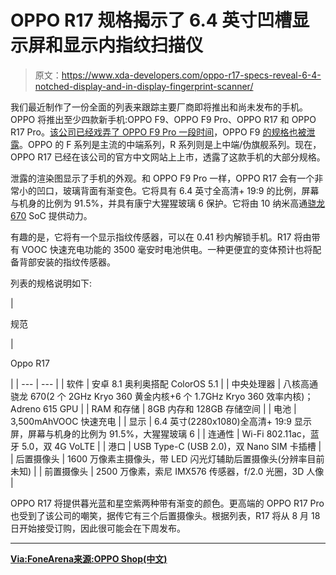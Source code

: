 # OPPO R17 规格揭示了 6.4 英寸凹槽显示屏和显示内指纹扫描仪

> 原文：<https://www.xda-developers.com/oppo-r17-specs-reveal-6-4-notched-display-and-in-display-fingerprint-scanner/>

我们最近制作了一份全面的列表来跟踪主要厂商即将推出和尚未发布的手机。OPPO 将推出至少四款新手机:OPPO F9、OPPO F9 Pro、OPPO R17 和 OPPO R17 Pro。[该公司已经戏弄了 OPPO F9 Pro 一段时间](https://www.xda-developers.com/oppo-f9-pro-teaser-vooc-flash-charging/)，OPPO F9 [的规格也被泄露](https://www.xda-developers.com/oppo-f9-specs-leak-tiny-notch/)。OPPO 的 F 系列是主流的中端系列，R 系列则是上中端/伪旗舰系列。现在，OPPO R17 已经在该公司的官方中文网站上上市，透露了这款手机的大部分规格。

泄露的渲染图显示了手机的外观。和 OPPO F9 Pro 一样，OPPO R17 会有一个非常小的凹口，玻璃背面有渐变色。它将具有 6.4 英寸全高清+ 19:9 的比例，屏幕与机身的比例为 91.5%，并具有康宁大猩猩玻璃 6 保护。它将由 10 纳米高通[骁龙 670](https://www.xda-developers.com/qualcomm-snapdragon-670-chipset/) SoC 提供动力。

有趣的是，它将有一个显示指纹传感器，可以在 0.41 秒内解锁手机。R17 将由带有 VOOC 快速充电功能的 3500 毫安时电池供电。一种更便宜的变体预计也将配备背部安装的指纹传感器。

列表的规格说明如下:

| 

规范

 | 

Oppo R17

 |
| --- | --- |
| 软件 | 安卓 8.1 奥利奥搭配 ColorOS 5.1 |
| 中央处理器 | 八核高通骁龙 670(2 个 2GHz Kryo 360 黄金内核+6 个 1.7GHz Kryo 360 效率内核)；Adreno 615 GPU |
| RAM 和存储 | 8GB 内存和 128GB 存储空间 |
| 电池 | 3,500mAhVOOC 快速充电 |
| 显示 | 6.4 英寸(2280x1080)全高清+ 19:9 显示屏，屏幕与机身的比例为 91.5%，大猩猩玻璃 6 |
| 连通性 | Wi-Fi 802.11ac，蓝牙 5.0，双 4G VoLTE |
| 港口 | USB Type-C (USB 2.0)，双 Nano SIM 卡插槽 |
| 后置摄像头 | 1600 万像素主摄像头，带 LED 闪光灯辅助后置摄像头(分辨率目前未知) |
| 前置摄像头 | 2500 万像素，索尼 IMX576 传感器，f/2.0 光圈，3D 人像 |

OPPO R17 将提供暮光蓝和星空紫两种带有渐变的颜色。更高端的 OPPO R17 Pro 也受到了该公司的嘲笑，据传它有三个后置摄像头。根据列表，R17 将从 8 月 18 日开始接受订购，因此很可能会在下周发布。

* * *

[**Via:FoneArena**](https://www.fonearena.com/blog/260714/oppo-r17-listing-specifications-r17-pro.html)[**来源:OPPO Shop(中文)**](https://www.opposhop.cn/products/494.html)
